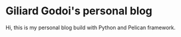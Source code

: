# Giliard Godoi's personal blog

Hi, this is my personal blog build with Python and Pelican framework.
